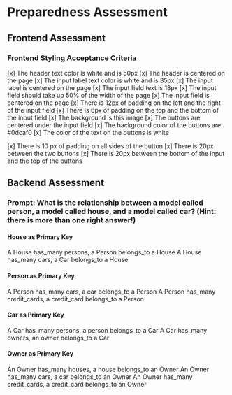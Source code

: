 # Preparedness Assessment

## Frontend Assessment

### Frontend Styling Acceptance Criteria
[x] The header text color is white and is 50px
[x] The header is centered on the page
[x] The input label text color is white and is 35px
[x] The input label is centered on the page
[x] The input field text is 18px
[x] The input field should take up 50% of the width of the page
[x] The input field is centered on the page
[x] There is 12px of padding on the left and the right of the input field
[x] There is 6px of padding on the top and the bottom of the input field
[x] The background is this image
[x] The buttons are centered under the input field
[x] The background color of the buttons are #0dcaf0
[x] The color of the text on the buttons is white

[x] There is 10 px of padding on all sides of the button
[x] There is 20px between the two buttons
[x] There is 20px between the bottom of the input and the top of the buttons



## Backend Assessment

### Prompt: What is the relationship between a model called person, a model called house, and a model called car? (Hint: there is more than one right answer!)

#### House as Primary Key
A House has_many persons, a Person belongs_to a House
A House has_many cars, a Car belongs_to a House

#### Person as Primary Key
A Person has_many cars, a car belongs_to a Person
A Person has_many credit_cards, a credit_card belongs_to a Person

#### Car as Primary Key
A Car has_many persons, a person belongs_to a Car
A Car has_many owners, an owner belongs_to a Car

#### Owner as Primary Key
An Owner has_many houses, a house belongs_to an Owner
An Owner has_many cars, a car belongs_to an Owner
An Owner has_many credit_cards, a credit_card belongs_to an Owner
